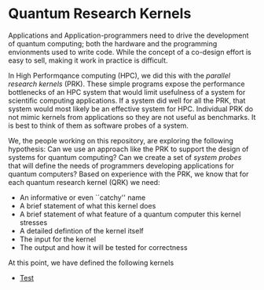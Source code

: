 # Quantum Research Kernels

Applications and Application-programmers need to drive the development of quantum computing; both the hardware and the programming envionments used to write code.  While the concept of a co-design effort is easy to sell, making it work in practice is difficult.

In High Performqance computing (HPC), we did this with the *parallel research kernels* (PRK).  These simple programs expose the performance bottlenecks of an HPC system that would limit usefulness of a system for scientific computing applications.  If a system did well for all the PRK, that system would most likely be an effective system for HPC. Individual PRK do not mimic kernels from applications so they are not useful as benchmarks.  It is best to think of them as software probes of a system.

We, the people working on this repository, are exploring the following hypothesis:  Can we use an approach like the PRK to support the design of systems for quantum computing?   Can we create a set of *system probes* that will define the needs of programmers developing applications for quantum computers?  Based on experience with the PRK, we know that for each quantum research kernel (QRK) we need:

* An informative or even ``catchy'' name
* A brief statement of what this kernel does
* A brief statement of what feature of a quantum computer this kernel stresses
* A detailed defintion of the kernel itself
* The input for the kernel
* The output and how it will be tested for correctness

At this point, we have defined the following kernels

* [Test](Kernels/test.md)
